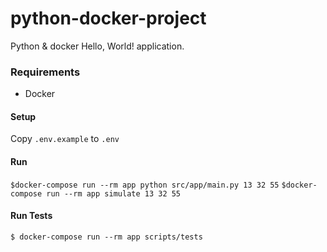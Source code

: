 python-docker-project
===

Python & docker Hello, World! application.

### Requirements

* Docker

#### Setup

Copy `.env.example` to `.env`

#### Run
`$docker-compose run --rm app python src/app/main.py 13 32 55`
`$docker-compose run --rm app simulate 13 32 55`

#### Run Tests
`$ docker-compose run --rm app scripts/tests`
